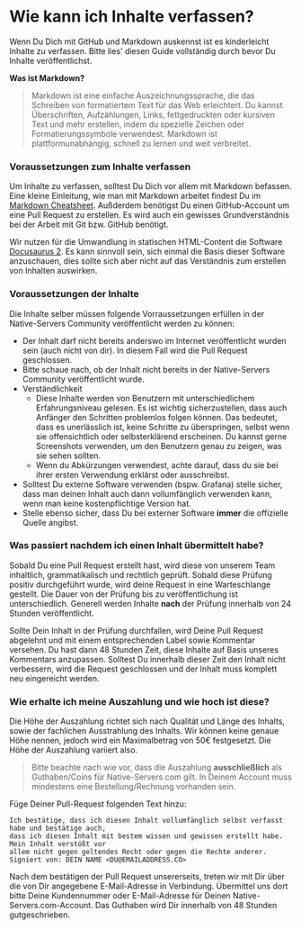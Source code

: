 Wie kann ich Inhalte verfassen?
==============================================

Wenn Du Dich mit GitHub und Markdown auskennst ist es kinderleicht Inhalte zu verfassen.
Bitte lies' diesen Guide vollständig durch bevor Du Inhalte veröffentlichst.

**Was ist Markdown?**

> Markdown ist eine einfache Auszeichnungssprache, die das Schreiben von formatiertem Text für das Web erleichtert. Du kannst Überschriften, Aufzählungen, Links, fettgedruckten oder kursiven Text und mehr erstellen, indem du spezielle Zeichen oder Formatierungssymbole verwendest. Markdown ist plattformunabhängig, schnell zu lernen und weit verbreitet.

### Voraussetzungen zum Inhalte verfassen
Um Inhalte zu verfassen, solltest Du Dich vor allem mit Markdown befassen. Eine kleine Einleitung, wie man mit Markdown arbeitet findest Du im [Markdown Cheatsheet](https://github.com/adam-p/markdown-here/wiki/Markdown-Cheatsheet).
Außderdem benötigst Du einen GitHub-Account um eine Pull Request zu erstellen. Es wird auch ein gewisses Grundverständnis bei der Arbeit mit Git bzw. GitHub benötigt.

Wir nutzen für die Umwandlung in statischen HTML-Content die Software [Docusaurus 2](https://docusaurus.io/). Es kann sinnvoll sein, sich einmal die Basis dieser Software anzuschauen, dies sollte sich aber nicht auf das Verständnis zum erstellen von Inhalten auswirken.

### Voraussetzungen der Inhalte
Die Inhalte selber müssen folgende Vorraussetzungen erfüllen in der Native-Servers Community veröffentlicht werden zu können:

+ Der Inhalt darf nicht bereits anderswo im Internet veröffentlicht wurden sein (auch nicht von dir). In diesem Fall wird die Pull Request geschlossen.
+ Bitte schaue nach, ob der Inhalt nicht bereits in der Native-Servers Community veröffentlicht wurde.
+ Verständlichkeit
  + Diese Inhalte werden von Benutzern mit unterschiedlichem Erfahrungsniveau gelesen. Es ist wichtig sicherzustellen, dass auch Anfänger den Schritten problemlos folgen können. Das bedeutet, dass es unerlässlich ist, keine Schritte zu überspringen, selbst wenn sie offensichtlich oder selbsterklärend erscheinen. Du kannst gerne Screenshots verwenden, um den Benutzern genau zu zeigen, was sie sehen sollten.
  + Wenn du Abkürzungen verwendest, achte darauf, dass du sie bei ihrer ersten Verwendung erklärst oder ausschreibst.
+ Solltest Du externe Software verwenden (bspw. Grafana) stelle sicher, dass man deinen Inhalt auch dann vollumfänglich verwenden kann, wenn man keine kostenpflichtige Version hat.
+ Stelle ebenso sicher, dass Du bei externer Software **immer** die offizielle Quelle angibst.

### Was passiert nachdem ich einen Inhalt übermittelt habe?
Sobald Du eine Pull Request erstellt hast, wird diese von unserem Team inhaltlich, grammatikalisch und rechtlich geprüft. Sobald diese Prüfung positiv durchgeführt wurde, wird deine Request in eine Warteschlange gestellt. Die Dauer von der Prüfung bis zu veröffentlichung ist unterschiedlich. Generell werden Inhalte **nach** der Prüfung innerhalb von 24 Stunden veröffentlicht.

Sollte Dein Inhalt in der Prüfung durchfallen, wird Deine Pull Request abgelehnt und mit einem entsprechenden Label sowie Kommentar versehen. Du hast dann 48 Stunden Zeit, diese Inhalte auf Basis unseres Kommentars anzupassen. Solltest Du innerhalb dieser Zeit den Inhalt nicht verbessern, wird die Request geschlossen und der Inhalt muss komplett neu eingereicht werden.

### Wie erhalte ich meine Auszahlung und wie hoch ist diese?
Die Höhe der Auszahlung richtet sich nach Qualität und Länge des Inhalts, sowie der fachlichen Ausstrahlung des Inhalts. Wir können keine genaue Höhe nennen, jedoch wird ein Maximalbetrag von 50€ festgesetzt. Die Höhe der Auszahlung variiert also.

> Bitte beachte nach wie vor, dass die Auszahlung **ausschließlich** als Guthaben/Coins für Native-Servers.com gilt. In Deinem Account muss mindestens eine Bestellung/Rechnung vorhanden sein.

Füge Deiner Pull-Request folgenden Text hinzu:
```
Ich bestätige, dass ich diesen Inhalt vollumfänglich selbst verfasst habe und bestätige auch,
dass ich diesen Inhalt mit bestem wissen und gewissen erstellt habe. Mein Inhalt verstößt vor 
allem nicht gegen geltendes Recht oder gegen die Rechte anderer.
Signiert von: DEIN NAME <DU@EMAILADDRESS.CO>
```

Nach dem bestätigen der Pull Request unsererseits, treten wir mit Dir über die von Dir angegebene E-Mail-Adresse in Verbindung. Übermittel uns dort bitte Deine Kundennummer oder E-Mail-Adresse für Deinen Native-Servers.com-Account. Das Guthaben wird Dir innerhalb von 48 Stunden gutgeschrieben.